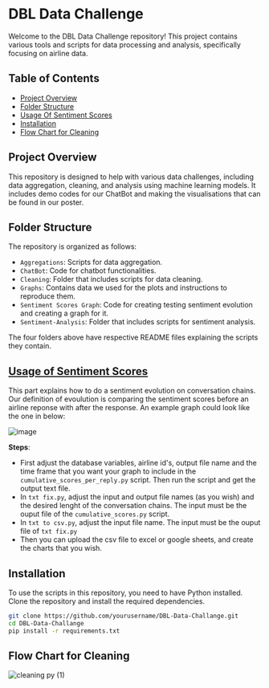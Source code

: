 
# DBL Data Challenge

Welcome to the DBL Data Challenge repository! This project contains various tools and scripts for data processing and analysis, specifically focusing on airline data.

## Table of Contents

- [Project Overview](#project-overview)
- [Folder Structure](#folder-structure)
- [Usage Of Sentiment Scores](#Usage-of-Sentiment-Scores)
- [Installation](#installation)
- [Flow Chart for Cleaning](#Flow-Chart-for-Cleaning)

## Project Overview

This repository is designed to help with various data challenges, including data aggregation, cleaning, and analysis using machine learning models. It includes demo codes for our ChatBot and making the visualisations that can be found in our poster.

## Folder Structure

The repository is organized as follows:
  - `Aggregations`: Scripts for data aggregation.
  - `ChatBot`: Code for chatbot functionalities.
  - `Cleaning`: Folder that includes scripts for data cleaning.
  - `Graphs`: Contains data we used for the plots and instructions to reproduce them.
  - `Sentiment Scores Graph`: Code for creating testing sentiment evolution and creating a graph for it.
  - `Sentiment-Analysis`: Folder that includes scripts for sentiment analysis.
    
The four folders above have respective README files explaining the scripts they contain.


## [Usage of Sentiment Scores](Demo%20Codes/Sentiment%20Scores%20Graph)

This part explains how to do a sentiment evolution on conversation chains. Our definition of evoulution is comparing the sentiment scores before an airline reponse with after the response. An example graph could look like the one in below:  

![image](https://github.com/zeyd-ilb/DBL-Data-Challange/assets/61659041/bb2dcea1-0d63-433c-81f0-2a4d1cd68a23)

**Steps**:

- First adjust the database variables, airline id's, output file name and the time frame that you want your graph to include in the `cumulative_scores_per_reply.py` script. Then run the script and get the output text file. 
- In `txt fix.py`, adjust the input and output file names (as you wish) and the desired lenght of the conversation chains. The input must be the ouput file of the `cumulative_scores.py` script.
- In `txt to csv.py`, adjust the input file name. The input must be the ouput file of `txt fix.py`
- Then you can upload the csv file to excel or google sheets, and create the charts that you wish. 

## Installation

To use the scripts in this repository, you need to have Python installed. Clone the repository and install the required dependencies.

```sh
git clone https://github.com/yourusername/DBL-Data-Challange.git
cd DBL-Data-Challange
pip install -r requirements.txt
```
## Flow Chart for Cleaning

![cleaning py (1)](https://github.com/zeyd-ilb/DBL-Data-Challange/assets/61659041/83b3eb02-6141-4a4b-93b3-c3e154cebd05)

